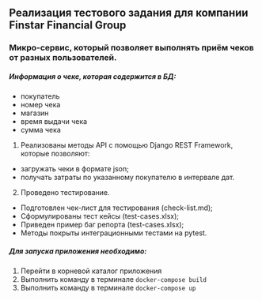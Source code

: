 ## Реализация тестового задания для компании Finstar Financial Group
### Микро-сервис, который позволяет выполнять приём чеков от разных пользователей.

##### Информация о чеке, которая содержится в БД:
* покупатель
* номер чека
* магазин
* время выдачи чека
* сумма чека

1. Реализованы методы API с помощью Django REST Framework, которые позволяют:
- загружать чеки в формате json;
- получать затраты по указанному покупателю в интервале дат.

2. Проведено тестирование.
- Подготовлен чек-лист для тестирования (check-list.md);
- Сформулированы тест кейсы (test-cases.xlsx);
- Приведен пример баг репорта (test-cases.xlsx);
- Методы покрыты интеграционными тестами на pytest.
##### Для запуска приложения необходимо:
1. Перейти в корневой каталог приложения 
2. Выполнить команду в терминале ```docker-compose build```
3. Выполнить команду в терминале ```docker-compose up```